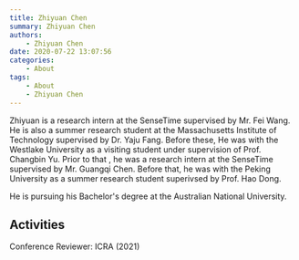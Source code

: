 ```yaml
---
title: Zhiyuan Chen
summary: Zhiyuan Chen
authors:
    - Zhiyuan Chen
date: 2020-07-22 13:07:56
categories: 
    - About
tags:
    - About
    - Zhiyuan Chen
---
```


Zhiyuan is a research intern at the SenseTime supervised by Mr. Fei Wang. He is
also a summer research student at the Massachusetts Institute of Technology
supervised by Dr. Yaju Fang. Before these, He was with the Westlake University
as a visiting student under supervision of Prof. Changbin Yu. Prior to that
, he was a research intern at the SenseTime supervised by Mr. Guangqi Chen.
Before that, he was with the Peking University as a summer research student
superivsed by Prof. Hao Dong.

He is pursuing his Bachelor's degree at the Australian National University.

## Activities

Conference Reviewer: ICRA (2021)
